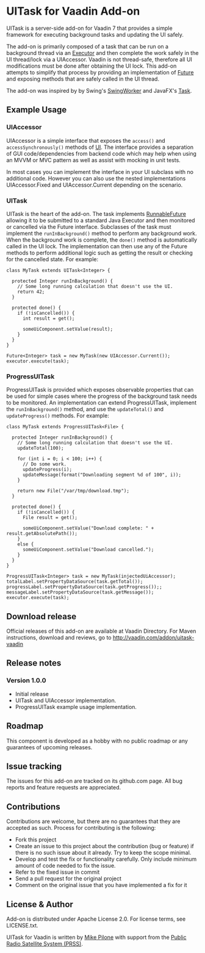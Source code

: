 # UITask for Vaadin Add-on

UITask is a server-side add-on for Vaadin 7 that provides a simple framework for executing background tasks and updating the UI safely.

The add-on is primarily composed of a task that can be run on a background thread via an [Executor](https://docs.oracle.com/javase/8/docs/api/java/util/concurrent/Executor.html) and then complete the work safely in the UI thread/lock via a UIAccessor. Vaadin is not thread-safe, therefore all UI modifications must be done after obtaining the UI lock. This add-on attempts to simplify that process by providing an implementation of [Future](https://docs.oracle.com/javase/8/docs/api/java/util/concurrent/Future.html) and exposing methods that are safely called in the UI thread.

The add-on was inspired by by Swing's [SwingWorker](https://docs.oracle.com/javase/8/docs/api/javax/swing/SwingWorker.html) and JavaFX's [Task](https://docs.oracle.com/javafx/2/api/javafx/concurrent/Task.html).

## Example Usage

### UIAccessor

UIAccessor is a simple interface that exposes the `access()` and `accessSynchronously()` methods of [UI](https://vaadin.com/api/7.6.6/com/vaadin/ui/UI.html). The interface provides a separation of GUI code/dependencies from backend code which may help when using an MVVM or MVC pattern as well as assist with mocking in unit tests.

In most cases you can implement the interface in your UI subclass with no additional code. However you can also use the nested implementations UIAccessor.Fixed and UIAccessor.Current depending on the scenario.

### UITask

UITask is the heart of the add-on. The task implements [RunnableFuture](https://docs.oracle.com/javase/8/docs/api/java/util/concurrent/RunnableFuture.html) allowing it to be submitted to a standard Java Executor and then monitored or cancelled via the Future interface. Subclasses of the task must implement the `runInBackground()` method to perform any background work. When the background work is complete, the `done()` method is automatically called in the UI lock. The implementation can then use any of the Future methods to perform additional logic such as getting the result or checking for the cancelled state. For example:

```
class MyTask extends UITask<Integer> {

  protected Integer runInBackground() {
    // Some long running calculation that doesn't use the UI.
    return 42;
  }

  protected done() {
    if (!isCancelled()) {
      int result = get();

      someUiComponent.setValue(result);  
    }
  }
}

Future<Integer> task = new MyTask(new UIAccessor.Current());
executor.execute(task);
```

### ProgressUITask

ProgressUITask is provided which exposes observable properties that can be used for simple cases where the progress of the background task needs to be monitored. An implementation can extend ProgressUITask, implement the `runInBackground()` method, and use the `updateTotal()` and `updateProgress()` methods. For example:

```
class MyTask extends ProgressUITask<File> {

  protected Integer runInBackground() {
    // Some long running calculation that doesn't use the UI.
    updateTotal(100);

    for (int i = 0; i < 100; i++) {
      // Do some work.
      updateProgress(i);
      updateMessage(format("Downloading segment %d of 100", i));
    }

    return new File("/var/tmp/download.tmp");
  }

  protected done() {
    if (!isCancelled()) {
      File result = get();

      someUiComponent.setValue("Download complete: " + result.getAbsolutePath());
    }
    else {
      someUiComponent.setValue("Download cancelled.");
    }
  }
}

ProgressUITask<Integer> task = new MyTask(injectedUiAccessor);
totalLabel.setPropertyDataSource(task.getTotal());
progressLabel.setPropertyDataSource(task.getProgress());;
messageLabel.setPropertyDataSource(task.getMessage());
executor.execute(task);
```

## Download release

Official releases of this add-on are available at Vaadin Directory. For Maven instructions, download and reviews, go to http://vaadin.com/addon/uitask-vaadin

## Release notes

### Version 1.0.0
- Initial release
- UITask and UIAccessor implementation.
- ProgressUITask example usage implementation.

## Roadmap

This component is developed as a hobby with no public roadmap or any guarantees of upcoming releases.

## Issue tracking

The issues for this add-on are tracked on its github.com page. All bug reports and feature requests are appreciated. 

## Contributions

Contributions are welcome, but there are no guarantees that they are accepted as such. Process for contributing is the following:
- Fork this project
- Create an issue to this project about the contribution (bug or feature) if there is no such issue about it already. Try to keep the scope minimal.
- Develop and test the fix or functionality carefully. Only include minimum amount of code needed to fix the issue.
- Refer to the fixed issue in commit
- Send a pull request for the original project
- Comment on the original issue that you have implemented a fix for it

## License & Author

Add-on is distributed under Apache License 2.0. For license terms, see LICENSE.txt.

UITask for Vaadin is written by [Mike Pilone](https://github.com/mpilone) with support from the [Public Radio Satellite System (PRSS)](http://www.prss.org).
